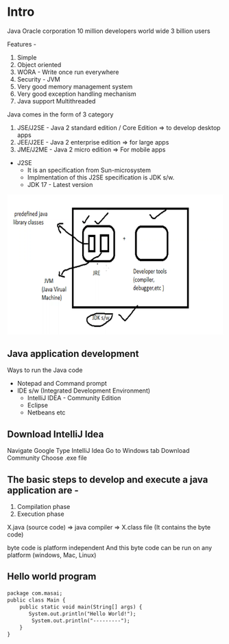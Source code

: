 # Intro

Java
Oracle corporation
10 million developers world wide
3 billion users

Features -

1. Simple
2. Object oriented
3. WORA - Write once run everywhere
4. Security - JVM
5. Very good memory management system
6. Very good exception handling mechanism
7. Java support Multithreaded

Java comes in the form of 3 category

1. JSE/J2SE - Java 2 standard edition / Core Edition => to develop desktop apps
2. JEE/J2EE - Java 2 enterprise edition => for large apps
3. JME/J2ME - Java 2 micro edition => For mobile apps

* J2SE
  * It is an specification from Sun-microsystem
  * Implmentation of this J2SE specification is JDK s/w.
  * JDK 17 - Latest version

![alt text](Assets/image.png)

## Java application development

Ways to run the Java code

* Notepad and Command prompt
* IDE s/w (Integrated Development Environment)
  * IntelliJ IDEA - Community Edition
  * Eclipse
  * Netbeans etc

## Download IntelliJ Idea

Navigate Google
Type IntelliJ Idea
Go to Windows tab
Download Community
Choose .exe file

## The basic steps to develop and execute a java application are -

1. Compilation phase
2. Execution phase

X.java (source code) => java compiler => X.class file (It contains the byte code)

byte code is platform independent
And this byte code can be run on any platform (windows, Mac, Linux)

## Hello world program

```
package com.masai;
public class Main {
    public static void main(String[] args) {
       System.out.println("Hello World!");
        System.out.println("---------");
    }
}
```
